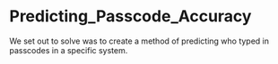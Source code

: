 # Predicting_Passcode_Accuracy
We set out to solve was to create a method of predicting who typed in passcodes in a specific system.
